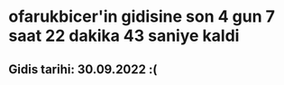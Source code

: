 # ofarukbicer'in gidisine son 4 gun 7 saat 22 dakika 43 saniye kaldi

## Gidis tarihi: 30.09.2022 :(